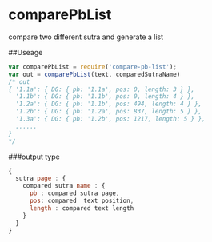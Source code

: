 # comparePbList

compare two different sutra and generate a list

##Useage

```javascript
var comparePbList = require('compare-pb-list');
var out = comparePbList(text, comparedSutraName)
/* out
{ '1.1a': { DG: { pb: '1.1a', pos: 0, length: 3 } },
  '1.1b': { DG: { pb: '1.1b', pos: 0, length: 4 } },
  '1.2a': { DG: { pb: '1.1b', pos: 494, length: 4 } },
  '1.2b': { DG: { pb: '1.2a', pos: 837, length: 5 } },
  '1.3a': { DG: { pb: '1.2b', pos: 1217, length: 5 } },
  ......
}
*/
```
###output type
```javascript
{
  sutra page : {
    compared sutra name : {
      pb : compared sutra page,
      pos: compared  text position,
      length : compared text length 
    }
  }
}
```
